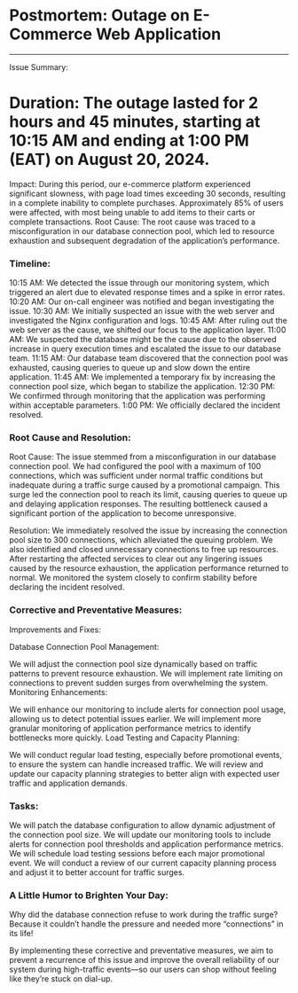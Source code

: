 # Postmortem: Outage on E-Commerce Web Application
---

Issue Summary:

# Duration: The outage lasted for 2 hours and 45 minutes, starting at 10:15 AM and ending at 1:00 PM (EAT) on August 20, 2024.
Impact: During this period, our e-commerce platform experienced significant slowness, with page load times exceeding 30 seconds, resulting in a complete inability to complete purchases. Approximately 85% of users were affected, with most being unable to add items to their carts or complete transactions.
Root Cause: The root cause was traced to a misconfiguration in our database connection pool, which led to resource exhaustion and subsequent degradation of the application’s performance.

### Timeline:
10:15 AM: We detected the issue through our monitoring system, which triggered an alert due to elevated response times and a spike in error rates.
10:20 AM: Our on-call engineer was notified and began investigating the issue.
10:30 AM: We initially suspected an issue with the web server and investigated the Nginx configuration and logs.
10:45 AM: After ruling out the web server as the cause, we shifted our focus to the application layer.
11:00 AM: We suspected the database might be the cause due to the observed increase in query execution times and escalated the issue to our database team.
11:15 AM: Our database team discovered that the connection pool was exhausted, causing queries to queue up and slow down the entire application.
11:45 AM: We implemented a temporary fix by increasing the connection pool size, which began to stabilize the application.
12:30 PM: We confirmed through monitoring that the application was performing within acceptable parameters.
1:00 PM: We officially declared the incident resolved.

### Root Cause and Resolution:
Root Cause: The issue stemmed from a misconfiguration in our database connection pool. We had configured the pool with a maximum of 100 connections, which was sufficient under normal traffic conditions but inadequate during a traffic surge caused by a promotional campaign. This surge led the connection pool to reach its limit, causing queries to queue up and delaying application responses. The resulting bottleneck caused a significant portion of the application to become unresponsive.

Resolution: We immediately resolved the issue by increasing the connection pool size to 300 connections, which alleviated the queuing problem. We also identified and closed unnecessary connections to free up resources. After restarting the affected services to clear out any lingering issues caused by the resource exhaustion, the application performance returned to normal. We monitored the system closely to confirm stability before declaring the incident resolved.

### Corrective and Preventative Measures:
Improvements and Fixes:

Database Connection Pool Management:

We will adjust the connection pool size dynamically based on traffic patterns to prevent resource exhaustion.
We will implement rate limiting on connections to prevent sudden surges from overwhelming the system.
Monitoring Enhancements:

We will enhance our monitoring to include alerts for connection pool usage, allowing us to detect potential issues earlier.
We will implement more granular monitoring of application performance metrics to identify bottlenecks more quickly.
Load Testing and Capacity Planning:

We will conduct regular load testing, especially before promotional events, to ensure the system can handle increased traffic.
We will review and update our capacity planning strategies to better align with expected user traffic and application demands.

### Tasks:
We will patch the database configuration to allow dynamic adjustment of the connection pool size.
We will update our monitoring tools to include alerts for connection pool thresholds and application performance metrics.
We will schedule load testing sessions before each major promotional event.
We will conduct a review of our current capacity planning process and adjust it to better account for traffic surges.

### A Little Humor to Brighten Your Day:
Why did the database connection refuse to work during the traffic surge?
Because it couldn’t handle the pressure and needed more “connections” in its life!

By implementing these corrective and preventative measures, we aim to prevent a recurrence of this issue and improve the overall reliability of our system during high-traffic events—so our users can shop without feeling like they’re stuck on dial-up.
